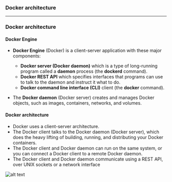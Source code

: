 ### Docker architecture

------------------------------------------------

### Docker architecture

#### Docker Engine
* **Docker Engine** (Docker) is a client-server application with these major components:

  * **Docker server (Docker daemon)** which is a type of long-running program called a **daemon** process (the **dockerd** command).
  * **Docker REST API** which specifies interfaces that programs can use to talk to the daemon and instruct it what to do.
  * **Docker command line interface (CLI)** client (the **docker** command).
  
* The **Docker daemon** (Docker server) creates and manages Docker objects, such as images, containers, networks, and volumes.

#### Docker architecture

* Docker uses a client-server architecture.
* The Docker client talks to the Docker daemon (Docker server), which does the heavy lifting of building, running, and distributing your Docker containers.
* The Docker client and Docker daemon can run on the same system, or you can connect a Docker client to a remote Docker daemon.
* The Docker client and Docker daemon communicate using a REST API, over UNIX sockets or a network interface


![alt text](https://github.com/leminhtuan2015/Today-I-Learn/blob/master/backend_tools/Docker/docker_architecture.png "Logo Title Text 1")
